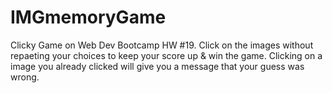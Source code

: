 # IMGmemoryGame

Clicky Game on Web Dev Bootcamp HW #19. Click on the images without repaeting your choices to keep your score up & win the game. Clicking on a image you already clicked will give you a message that your guess was wrong.

